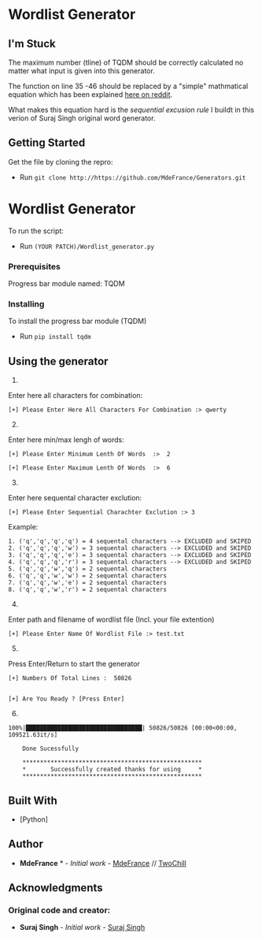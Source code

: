 # Wordlist Generator
## I'm Stuck

The maximum number (tline) of TQDM should be correctly calculated no matter what input is given into this generator.

The function on line 35 -46 should be replaced by a "simple" mathmatical equation which has been explained [here on reddit](https://www.reddit.com/r/askmath/comments/cslrbd/im_trying_to_find_an_equation_where_i_can_exclude/exfnpmk?utm_source=share&utm_medium=web2x).

What makes this equation hard is the *sequential excusion rule* I buildt in this verion of Suraj Singh original word generator.



## Getting Started

Get the file by cloning the repro:
* Run ``` git clone http://https://github.com/MdeFrance/Generators.git ```


# Wordlist Generator

To run the script:
* Run ```(YOUR PATCH)/Wordlist_generator.py```


### Prerequisites

Progress bar module named: TQDM


### Installing
To install the progress bar module (TQDM)
* Run ``` pip install tqdm ``` 


## Using the generator

1.
Enter here all characters for combination:
```
[+] Please Enter Here All Characters For Combination :> qwerty
```

2.
Enter here min/max lengh of words:
```
[+] Please Enter Minimum Lenth Of Words  :>  2

[+] Please Enter Maximum Lenth Of Words  :>  6
```

3.
Enter here sequental character exclution:
```
[+] Please Enter Sequential Charachter Exclution :> 3
```
Example:
```
1. ('q','q','q','q') = 4 sequental characters --> EXCLUDED and SKIPED
2. ('q','q','q','w') = 3 sequental characters --> EXCLUDED and SKIPED
3. ('q','q','q','e') = 3 sequental characters --> EXCLUDED and SKIPED
4. ('q','q','q','r') = 3 sequental characters --> EXCLUDED and SKIPED
5. ('q','q','w','q') = 2 sequental characters
6. ('q','q','w','w') = 2 sequental characters
7. ('q','q','w','e') = 2 sequental characters
8. ('q','q','w','r') = 2 sequental characters
```

4.
Enter path and filename of wordlist file (Incl. your file extention)
```
[+] Please Enter Name Of Wordlist File :> test.txt
```

5.
Press Enter/Return to start the generator
```
[+] Numbers Of Total Lines :  50826


[+] Are You Ready ?	[Press Enter]
```

6. 
```
100%|█████████████████████████████████| 50826/50826 [00:00<00:00, 109521.63it/s]

	Done Sucessfully

	***************************************************
	*       Successfully created thanks for using     *
	***************************************************
```

## Built With

* [Python]


## Author

* **MdeFrance** * - *Initial work* - [MdeFrance](https://github.com/MdeFrance) // [TwoChill](https://github.com/TwoChill)

## Acknowledgments

### Original code and creator:

* **Suraj Singh** - *Initial work* - [Suraj Singh](http://bitforestinfo.blogspot.in/) 

